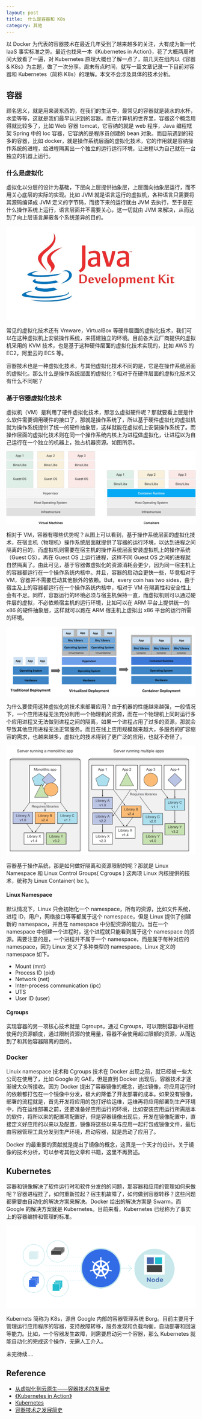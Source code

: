 ```yaml
---
layout: post
title:  什么是容器和 K8s
category: 其他
---
```


以 Docker 为代表的容器技术在最近几年受到了越来越多的关注，大有成为新一代 IaaS 事实标准之势。最近也找来一本《Kubernetes in Action》，花了大概两周时间大致看了一遍，对 Kubernetes 原理大概也了解一点了，前几天在组内以《容器 & K8s》为主题，做了一次分享。周末有点时间，就写一篇文章记录一下目前对容器和 Kubernetes（简称 K8s）的理解。本文不会涉及具体的技术分析。

## 容器

顾名思义，就是用来装东西的，在我们的生活中，最常见的容器就是装水的水杯，水壶等等，这就是我们最早认识到的容器。而在计算机的世界里，容器这个概念用得就比较多了，比如 Web 容器 tomcat，它容纳的就是 web 程序，Java 编程框架 Spring 中的 Ioc 容器，它容纳的是程序员创建的 bean 对象。而目前遇到的较多的容器，比如 docker，就是操作系统层面的虚拟化技术，它的作用就是容纳操作系统的进程，给进程隔离出一个独立的运行运行环境，让进程以为自己就在一台独立的机器上运行。

### 什么是虚拟化

虚拟化以分层的设计为基础，下层向上层提供抽象层，上层面向抽象层运行，而不用关心底层的实际的实现。比如 JVM 就是语言运行的虚拟机，各种语言只需要将其源码编译成 JVM 定义的字节码，而接下来的运行就由 JVM 去执行，至于是在什么操作系统上运行，语言层面并不需要关心，这一切就由 JVM 来解决，从而达到了向上层语言屏蔽各个系统差异的目的。

![JVM](/images/1122/jvm.jpg)  

常见的虚拟化技术还有 Vmware，VirtualBox 等硬件层面的虚拟化技术，我们可以在这种虚拟机上安装操作系统，来搭建独立的环境。目前各大云厂商提供的虚拟机采用的 KVM 技术，也是基于这种硬件层面的虚拟化技术实现的，比如 AWS 的 EC2，阿里云的 ECS 等。

容器技术也是一种虚拟化技术，与其他虚拟化技术不同的是，它是在操作系统层面的虚拟化。那么什么是操作系统层面的虚拟化？相对于在硬件层面的虚拟化技术又有什么不同呢？

### 基于容器虚拟化技术
虚拟机（VM）是利用了硬件虚拟化技术，那怎么虚拟硬件呢？那就要看上层是什么软件需要调用硬件的接口了，那就是操作系统了，所以基于硬件虚拟化的虚拟机就为操作系统提供了统一的硬件抽象层，这样就能在虚拟机上安装操作系统了。而操作层面的虚拟化技术则在同一个操作系统内核上为进程做虚拟化，让进程以为自己运行在一个独立的机器上，独占机器资源。如图所示。

![VM VS Container](/images/1122/vm-vs-container.png)

相对于 VM，容器有哪些优势呢？从图上可以看到，基于操作系统层面的虚拟化技术，在宿主机（物理机）操作系统层面就提供了容器的运行环境，以达到进程之间隔离的目的，而虚拟机则需要在宿主机的操作系统层面安装虚拟机上的操作系统（Guest OS），再在 Guest OS 上运行进程，这样不同 Guest OS 之间的进程就自然隔离了。由此可见，基于容器做虚拟化的资源消耗会更少，因为同一宿主机上的容器都运行在一个操作系统内核中。并且，容器的启动会更快一些，毕竟相对于 VM，容器并不需要启动其他额外的依赖。But，every coin has two sides，由于宿主及上的容器都运行在一个操作系统内核中，相对于 VM 在隔离性和安全性上会有不足。同样，容器运行的环境必须与宿主机保持一直，而虚拟机则可以通过硬件层的虚拟，不必依赖宿主机的运行环境，比如可以在 ARM 平台上提供统一的 x86 的硬件抽象层，这样就可以跑在 ARM 宿主机上虚拟出 x86 平台的运行所需的环境。

![Evolution of Container](/images/1122/container_evolution.svg)

为什么要使用这种虚拟化的技术来部署应用？由于机器的性能越来越强，一般情况下，一个应用进程无法充分利用一个物理机的资源，而在一个物理机上同时运行多个应用进程又无法做到进程之间的隔离，如果一个进程占用了过多的资源，那就会导致其他应用进程无法正常服务。而且在线上应用规模越来越大，多服务的扩容缩容的需求，也越来越多，虚拟化的技术得到了更广泛的应用，也就不奇怪了。

![为什么需要虚拟化](/images/1122/why-we-need-virtual.png)

容器基于操作系统，那是如何做好隔离和资源限制的呢？那就是 Linux Namespace 和 Linux Control Groups( Cgroups ) 这两项 Linux 内核提供的技术，统称为 Linux Container( lxc )。

#### Linux Namespace

默认情况下，Linux 只会初始化一个 namespace，所有的资源，比如文件系统，进程 ID，用户，网络接口等等都属于这个 namespace，但是 Linux 提供了创建新的 namespace，并且在 namespace 中分配资源的能力。当在一个 namespace 中创建一个进程时，这个进程就只能看到属于这个 namespace 的资源。需要注意的是，一个进程并不属于一个 namespace，而是属于每种对应的 namespace，因为 Linux 定义了多种类型的 namespace。Linux 定义的 namespace 如下。

* Mount (mnt)
* Process ID (pid)
* Network (net)
* Inter-process communication (ipc)
* UTS
* User ID (user)

#### Cgroups

实现容器的另一项核心技术就是 Cgroups，通过 Cgroups，可以限制容器中进程使用的资源额度，通过限制资源的使用量，容器不会使用超过限额的资源，从而达到了和其他容器隔离的目的。


### Docker

Linuix namespace 技术和 Cgroups 技术在 Docker 出现之前，就已经被一些大公司在使用了，比如 Google 的 GAE，但是直到 Docker 出现后，容器技术才逐渐被大众所接收。因为 Docker 提出了容器镜像的概念，通过镜像，将应用运行时的依赖都打包在一个镜像中分发，极大的降低了开发部署的成本。如果没有镜像，部署的流程就是，首先开发将应用的包打好给运维，运维再将应用部署到生产环境中，而在运维部署之前，还要准备好应用运行的环境，比如安装应用运行所需版本的软件，将所以来的配置项配置好，但是容器镜像出现后，开发在镜像配置中，直接定义好应用的以来以及配置，镜像将这些以来与应用一起打包成镜像文件，最后由容器管理工具分发到生产环境，启动容器，就是启动了应用了。

Docker 的最重要的贡献就是提出了镜像的概念，这真是一个天才的设计。关于镜像的技术分析，可以参考其他文章和书籍，这里不再赘述。

## Kubernetes

容器和镜像解决了软件运行时和软件分发的的问题，那容器和应用的管理如何来做呢？容器进程挂了，如何重新拉起？宿主机故障了，如何做到容器转移？这些问题都需要由自动化的解决方案来解决。Docker 给出的解决方案是 Swarm，而 Google 的解决方案就是 Kubernetes。目前来看，Kubernetes 已经称为了事实上的容器编排和管理的标准。

![Kubernetes](/images/1122/kubernetes.png)

Kubernets 简称为 K8s，源自 Google 内部的容器管理系统 Borg。目前主要用于管理运行应用程序的容器，支持故障转移，服务发现和负载均衡，自动部署和回滚等能力。比如，一个容器发生故障，则需要启动另一个容器，那么 Kubernetes 就能自动化的完成这个操作，无需人工介入。



未完待续....



## Reference

* [从虚拟化到云原生——容器技术的发展史](https://my.oschina.net/editorial-story/blog/4278836)
* [《Kubernetes in Action》](https://book.douban.com/subject/26997846/)
* [Kubernetes](https://kubernetes.io/)
* [容器技术之发展简史](https://mp.weixin.qq.com/s/FiBxiY8omQKHuzhdCTDVdQ)